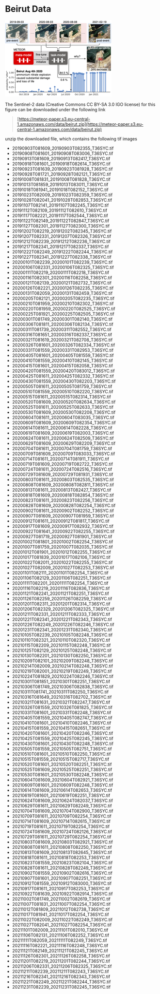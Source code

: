 # Beirut Data

<img src=beirutfigure.png>

The Sentinel-2  data (Creative Commons CC BY-SA 3.0 IGO license) for this figure can be downloaded under the following link

> [https://meteor-paper.s3.eu-central-1.amazonaws.com/data/beirut.zip](https://meteor-paper.s3.eu-central-1.amazonaws.com/data/beirut.zip)

unzip the downloaded file, which contains the following tif images

* 20190903T081609_20190903T082355_T36SYC.tif
* 20190908T081601_20190908T083006_T36SYC.tif
* 20190913T081609_20190913T082417_T36SYC.tif
* 20190918T081601_20190918T082614_T36SYC.tif
* 20190923T081639_20190923T081928_T36SYC.tif
* 20190928T081721_20190928T082121_T36SYC.tif
* 20191008T081831_20191008T081828_T36SYC.tif
* 20191013T081859_20191013T083011_T36SYC.tif
* 20191018T081941_20191018T082152_T36SYC.tif
* 20191023T082009_20191023T082359_T36SYC.tif
* 20191028T082041_20191028T082853_T36SYC.tif
* 20191107T082141_20191107T082245_T36SYC.tif
* 20191112T082109_20191112T082610_T36SYC.tif
* 20191117T082221_20191117T082544_T36SYC.tif
* 20191122T082149_20191122T082847_T36SYC.tif
* 20191127T082301_20191127T082300_T36SYC.tif
* 20191202T082219_20191202T082345_T36SYC.tif
* 20191207T082331_20191207T082326_T36SYC.tif
* 20191212T082239_20191212T082236_T36SYC.tif
* 20191217T082341_20191217T082337_T36SYC.tif
* 20191222T082249_20191222T082244_T36SYC.tif
* 20191227T082341_20191227T082338_T36SYC.tif
* 20200101T082239_20200101T082239_T36SYC.tif
* 20200106T082331_20200106T082325_T36SYC.tif
* 20200111T082219_20200111T082218_T36SYC.tif
* 20200116T082301_20200116T082258_T36SYC.tif
* 20200121T082139_20200121T082732_T36SYC.tif
* 20200126T082221_20200126T082235_T36SYC.tif
* 20200131T082059_20200131T082459_T36SYC.tif
* 20200205T082121_20200205T082235_T36SYC.tif
* 20200210T081959_20200210T082302_T36SYC.tif
* 20200220T081959_20200220T082525_T36SYC.tif
* 20200225T081921_20200225T082505_T36SYC.tif
* 20200301T081749_20200301T082140_T36SYC.tif
* 20200306T081811_20200306T082134_T36SYC.tif
* 20200311T081739_20200311T082552_T36SYC.tif
* 20200316T081651_20200316T082337_T36SYC.tif
* 20200321T081619_20200321T082708_T36SYC.tif
* 20200326T081601_20200326T082334_T36SYC.tif
* 20200331T081559_20200331T082953_T36SYC.tif
* 20200405T081601_20200405T081559_T36SYC.tif
* 20200410T081559_20200410T082145_T36SYC.tif
* 20200415T081601_20200415T082058_T36SYC.tif
* 20200420T081559_20200420T083012_T36SYC.tif
* 20200425T081611_20200425T082332_T36SYC.tif
* 20200430T081559_20200430T082203_T36SYC.tif
* 20200505T081611_20200505T081759_T36SYC.tif
* 20200510T081559_20200510T082220_T36SYC.tif
* 20200515T081611_20200515T082314_T36SYC.tif
* 20200520T081609_20200520T082634_T36SYC.tif
* 20200525T081611_20200525T082633_T36SYC.tif
* 20200530T081609_20200530T082208_T36SYC.tif
* 20200604T081611_20200604T083035_T36SYC.tif
* 20200609T081609_20200609T082354_T36SYC.tif
* 20200614T081611_20200614T082228_T36SYC.tif
* 20200619T081609_20200619T082003_T36SYC.tif
* 20200624T081611_20200624T082509_T36SYC.tif
* 20200629T081609_20200629T082209_T36SYC.tif
* 20200704T081611_20200704T081759_T36SYC.tif
* 20200709T081609_20200709T083033_T36SYC.tif
* 20200714T081611_20200714T081911_T36SYC.tif
* 20200719T081609_20200719T082722_T36SYC.tif
* 20200724T081611_20200724T082516_T36SYC.tif
* 20200729T081609_20200729T081931_T36SYC.tif
* 20200803T081611_20200803T082535_T36SYC.tif
* 20200808T081609_20200808T082811_T36SYC.tif
* 20200813T081611_20200813T082427_T36SYC.tif
* 20200818T081609_20200818T082854_T36SYC.tif
* 20200823T081611_20200823T082256_T36SYC.tif
* 20200828T081609_20200828T082254_T36SYC.tif
* 20200902T081611_20200902T082252_T36SYC.tif
* 20200907T081609_20200907T081959_T36SYC.tif
* 20200912T081611_20200912T081817_T36SYC.tif
* 20200917T081609_20200917T082932_T36SYC.tif
* 20200922T081641_20200922T082255_T36SYC.tif
* 20200927T081719_20200927T081901_T36SYC.tif
* 20201002T081801_20201002T082254_T36SYC.tif
* 20201007T081759_20201007T082035_T36SYC.tif
* 20201012T081901_20201012T082255_T36SYC.tif
* 20201017T081839_20201017T082106_T36SYC.tif
* 20201022T082011_20201022T082255_T36SYC.tif
* 20201027T082009_20201027T082253_T36SYC.tif
* 20201101T082111_20201101T082254_T36SYC.tif
* 20201106T082129_20201106T082251_T36SYC.tif
* 20201111T082201_20201111T082254_T36SYC.tif
* 20201116T082219_20201116T082836_T36SYC.tif
* 20201121T082241_20201121T082251_T36SYC.tif
* 20201126T082259_20201126T082259_T36SYC.tif
* 20201201T082311_20201201T082314_T36SYC.tif
* 20201206T082329_20201206T082325_T36SYC.tif
* 20201211T082331_20201211T082333_T36SYC.tif
* 20201221T082341_20201221T082343_T36SYC.tif
* 20201226T082249_20201226T082246_T36SYC.tif
* 20201231T082341_20201231T082340_T36SYC.tif
* 20210105T082239_20210105T082248_T36SYC.tif
* 20210110T082321_20210110T082320_T36SYC.tif
* 20210115T082209_20210115T082248_T36SYC.tif
* 20210125T082129_20210125T082248_T36SYC.tif
* 20210130T082201_20210130T082250_T36SYC.tif
* 20210209T082101_20210209T082248_T36SYC.tif
* 20210214T082009_20210214T082248_T36SYC.tif
* 20210219T082001_20210219T082249_T36SYC.tif
* 20210224T081829_20210224T082246_T36SYC.tif
* 20210301T081851_20210301T082251_T36SYC.tif
* 20210306T081749_20210306T082838_T36SYC.tif
* 20210311T081741_20210311T082250_T36SYC.tif
* 20210316T081649_20210316T082702_T36SYC.tif
* 20210321T081631_20210321T082247_T36SYC.tif
* 20210326T081559_20210326T081825_T36SYC.tif
* 20210331T081601_20210331T082248_T36SYC.tif
* 20210405T081559_20210405T082747_T36SYC.tif
* 20210410T081601_20210410T082246_T36SYC.tif
* 20210415T081559_20210415T082651_T36SYC.tif
* 20210420T081601_20210420T082246_T36SYC.tif
* 20210425T081559_20210425T082245_T36SYC.tif
* 20210430T081601_20210430T082248_T36SYC.tif
* 20210505T081559_20210505T082751_T36SYC.tif
* 20210510T081601_20210510T082250_T36SYC.tif
* 20210515T081559_20210515T082717_T36SYC.tif
* 20210520T081601_20210520T082251_T36SYC.tif
* 20210525T081609_20210525T082251_T36SYC.tif
* 20210530T081601_20210530T082248_T36SYC.tif
* 20210604T081609_20210604T082921_T36SYC.tif
* 20210609T081601_20210609T082248_T36SYC.tif
* 20210614T081609_20210614T082653_T36SYC.tif
* 20210619T081601_20210619T082251_T36SYC.tif
* 20210624T081609_20210624T082037_T36SYC.tif
* 20210629T081611_20210629T082249_T36SYC.tif
* 20210704T081609_20210704T082900_T36SYC.tif
* 20210709T081611_20210709T082254_T36SYC.tif
* 20210714T081609_20210714T082615_T36SYC.tif
* 20210719T081611_20210719T082254_T36SYC.tif
* 20210724T081609_20210724T082126_T36SYC.tif
* 20210729T081611_20210729T082254_T36SYC.tif
* 20210803T081609_20210803T082921_T36SYC.tif
* 20210808T081611_20210808T082250_T36SYC.tif
* 20210813T081609_20210813T082645_T36SYC.tif
* 20210818T081611_20210818T082253_T36SYC.tif
* 20210823T081559_20210823T082104_T36SYC.tif
* 20210828T081611_20210828T082249_T36SYC.tif
* 20210902T081559_20210902T082616_T36SYC.tif
* 20210907T081601_20210907T082251_T36SYC.tif
* 20210912T081559_20210912T083000_T36SYC.tif
* 20210917T081611_20210917T082253_T36SYC.tif
* 20210922T081639_20210922T082914_T36SYC.tif
* 20211002T081749_20211002T082619_T36SYC.tif
* 20211007T081831_20211007T082254_T36SYC.tif
* 20211012T081809_20211012T082738_T36SYC.tif
* 20211017T081941_20211017T082254_T36SYC.tif
* 20211022T082009_20211022T082249_T36SYC.tif
* 20211027T082041_20211027T082254_T36SYC.tif
* 20211101T082009_20211101T082010_T36SYC.tif
* 20211106T082131_20211106T082252_T36SYC.tif
* 20211111T082059_20211111T082249_T36SYC.tif
* 20211116T082221_20211116T082248_T36SYC.tif
* 20211121T082149_20211121T082245_T36SYC.tif
* 20211126T082301_20211126T082258_T36SYC.tif
* 20211201T082219_20211201T082244_T36SYC.tif
* 20211206T082331_20211206T082325_T36SYC.tif
* 20211211T082239_20211211T082243_T36SYC.tif
* 20211216T082341_20211216T082343_T36SYC.tif
* 20211221T082249_20211221T082244_T36SYC.tif
* 20211231T082239_20211231T082245_T36SYC.tif